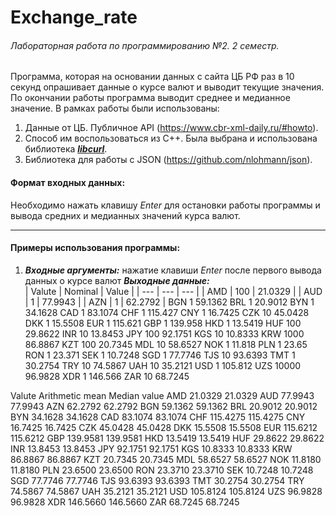 # Exchange_rate
###### Лабораторная работа по программированию №2. 2 семестр.

Программа, которая на основании данных с сайта ЦБ РФ раз в 10 секунд
опрашивает данные о курсе валют и выводит текущие значения.
По окончании работы программа выводит среднее и медианное значение.
В рамках работы были использованы:
1. Данные от ЦБ. Публичное API (https://www.cbr-xml-daily.ru/#howto).
2. Способ им воспользоваться из С++. Была выбрана и использована библиотека [___libcurl___](https://curl.se/libcurl/).
3. Библиотека для работы с JSON (https://github.com/nlohmann/json).

#### Формат входных данных:
Необходимо нажать клавишу _Enter_ для остановки работы программы и вывода средних и медианных значений курса валют.

---
#### Примеры использования программы:
1. ___Входные аргументы:___ нажатие клавиши _Enter_ после первого вывода данных о курсе валют
___Выходные данные:___  
| Valute | Nominal | Value |
| --- | --- | --- |
| AMD   |  100   |   21.0329 |
| AUD   |  1     |   77.9943 |
| AZN   |  1     |   62.2792 |
BGN     1        59.1362
BRL     1        20.9012
BYN     1        34.1628
CAD     1        83.1074
CHF     1        115.427
CNY     1        16.7425
CZK     10       45.0428
DKK     1        15.5508
EUR     1        115.621
GBP     1        139.958
HKD     1        13.5419
HUF     100      29.8622
INR     10       13.8453
JPY     100      92.1751
KGS     10       10.8333
KRW     1000     86.8867
KZT     100      20.7345
MDL     10       58.6527
NOK     1        11.818
PLN     1        23.65
RON     1        23.371
SEK     1        10.7248
SGD     1        77.7746
TJS     10       93.6393
TMT     1        30.2754
TRY     10       74.5867
UAH     10       35.2121
USD     1        105.812
UZS     10000    96.9828
XDR     1        146.566
ZAR     10       68.7245

Valute  Arithmetic mean  Median value
AMD     21.0329          21.0329
AUD     77.9943          77.9943
AZN     62.2792          62.2792
BGN     59.1362          59.1362
BRL     20.9012          20.9012
BYN     34.1628          34.1628
CAD     83.1074          83.1074
CHF     115.4275         115.4275
CNY     16.7425          16.7425
CZK     45.0428          45.0428
DKK     15.5508          15.5508
EUR     115.6212         115.6212
GBP     139.9581         139.9581
HKD     13.5419          13.5419
HUF     29.8622          29.8622
INR     13.8453          13.8453
JPY     92.1751          92.1751
KGS     10.8333          10.8333
KRW     86.8867          86.8867
KZT     20.7345          20.7345
MDL     58.6527          58.6527
NOK     11.8180          11.8180
PLN     23.6500          23.6500
RON     23.3710          23.3710
SEK     10.7248          10.7248
SGD     77.7746          77.7746
TJS     93.6393          93.6393
TMT     30.2754          30.2754
TRY     74.5867          74.5867
UAH     35.2121          35.2121
USD     105.8124         105.8124
UZS     96.9828          96.9828
XDR     146.5660         146.5660
ZAR     68.7245          68.7245